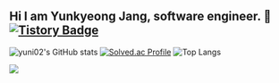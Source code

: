 ## Hi I am Yunkyeong Jang, software engineer. 👋 [![Tistory Badge](https://img.shields.io/badge/Tech%20Blog-555263?style=flat&logoColor=white)](https://developer7133.tistory.com)

![yuni02's GitHub stats](https://github-readme-stats.vercel.app/api?username=yuni02&show_icons=true&theme=cobalt)
[![Solved.ac Profile](http://mazassumnida.wtf/api/generate_badge?boj=ho00124)](https://solved.ac/ho00124)
![Top Langs](https://github-readme-stats.vercel.app/api/top-langs/?username=yuni02&layout=compact&theme=cobalt)

<a href="https://hhpluscertificateofcompletion.oopy.io/">
  <img src="https://static.spartaclub.kr/hanghae99/plus/completion/badge_brown.svg" />
</a>
